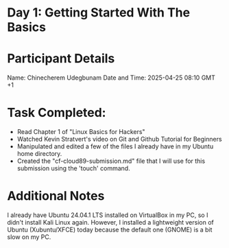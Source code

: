 # Day 1: Getting Started With The Basics

# Participant Details
  Name: Chinecherem Udegbunam
  Date and Time: 2025-04-25 08:10 GMT +1

# Task Completed:
- Read Chapter 1 of "Linux Basics for Hackers"
- Watched Kevin Stratvert's video on Git and Github Tutorial for Beginners
- Manipulated and edited a few of the files I already have in my Ubuntu home directory.
- Created the "cf-cloud89-submission.md" file that I will use for this submission using the 'touch' command.

# Additional Notes
  I already have Ubuntu 24.04.1 LTS installed on VirtualBox in my PC, so I didn't install Kali Linux again. 
  However, I installed a lightweight version of Ubuntu (Xubuntu/XFCE) today because the default one (GNOME) is a bit slow on my PC.
